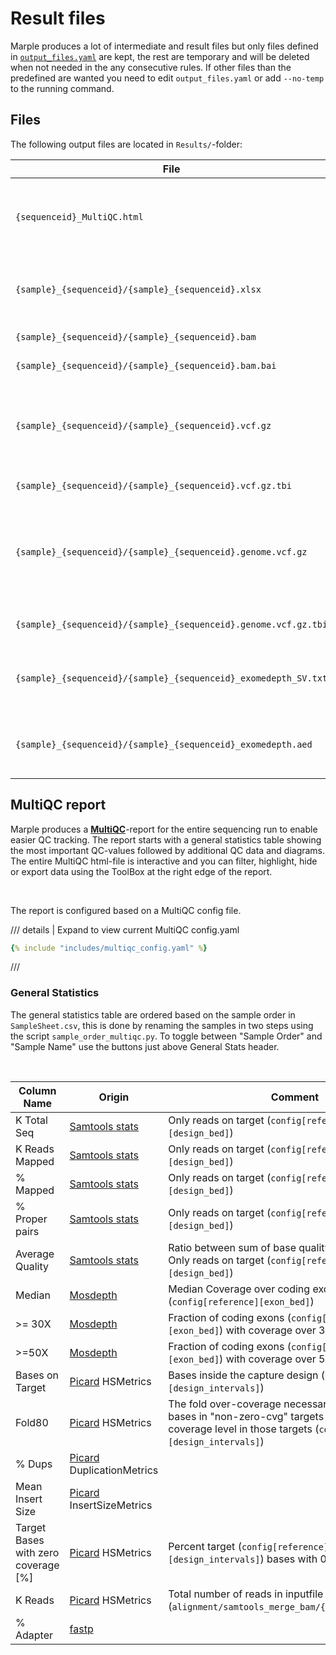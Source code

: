 # Result files
Marple produces a lot of intermediate and result files but only files defined in [`output_files.yaml`](https://github.com/clinical-genomics-uppsala/marple_rd_tc/blob/develop/config/output_files.yaml) are kept, the rest are temporary and will be deleted when not needed in the any consecutive rules. If other files than the predefined are wanted you need to edit `output_files.yaml` or add `--no-temp` to the running command.

## Files
The following output files are located in `Results/`-folder:

| File | Format |Description |
|---|---|---|
| `{sequenceid}_MultiQC.html` | html | Aggregated QC values for entire sequence run, open in browser |
|`{sample}_{sequenceid}/{sample}_{sequenceid}.xlsx`| xlsx | Excel file with QC stats (primarily coverage) for each sample|
|`{sample}_{sequenceid}/{sample}_{sequenceid}.bam`| bam | Deduplicated alignment file |
|`{sample}_{sequenceid}/{sample}_{sequenceid}.bam.bai`| bai | Index for alignment file|
|`{sample}_{sequenceid}/{sample}_{sequenceid}.vcf.gz`| vcf.gz | Compressed VCF-file decomposed, normalized and annotated with vep |
|`{sample}_{sequenceid}/{sample}_{sequenceid}.vcf.gz.tbi`| tbi | Index for variant file |
|`{sample}_{sequenceid}/{sample}_{sequenceid}.genome.vcf.gz`| genome.vcf.gz | Compressed VCF-file for all positions in the design, not decomposed nor normalized |
|`{sample}_{sequenceid}/{sample}_{sequenceid}.genome.vcf.gz.tbi`| tbi | Index for genome VCF-file |
|`{sample}_{sequenceid}/{sample}_{sequenceid}_exomedepth_SV.txt`| txt | Nexus SV text file with structural variants from Exomedepth |
|`{sample}_{sequenceid}/{sample}_{sequenceid}_exomedepth.aed`| aed | aed text file with structural variants from Exomedepth |


## MultiQC report
Marple produces a **[MultiQC](https://github.com/ewels/MultiQC)**-report for the entire sequencing run to enable easier QC tracking. The report starts with a general statistics table showing the most important QC-values followed by additional QC data and diagrams. The entire MultiQC html-file is interactive and you can filter, highlight, hide or export data using the ToolBox at the right edge of the report.

<br />

The report is configured based on a MultiQC config file. 

/// details | Expand to view current MultiQC config.yaml
```yaml
{% include "includes/multiqc_config.yaml" %}
```
///

### General Statistics
The general statistics table are ordered based on the sample order in `SampleSheet.csv`, this is done by renaming the samples in two steps using the script `sample_order_multiqc.py`. To toggle between "Sample Order" and "Sample Name" use the buttons just above General Stats header.

<br />

| Column Name | Origin | Comment | 
| --- | --- | --- |
| K Total Seq | [Samtools stats](http://www.htslib.org/doc/samtools-stats.html) | Only reads on target (`config[reference][design_bed]`) |
| K Reads Mapped| [Samtools stats](http://www.htslib.org/doc/samtools-stats.html) | Only reads on target (`config[reference][design_bed]`) |
| % Mapped| [Samtools stats](http://www.htslib.org/doc/samtools-stats.html) | Only reads on target (`config[reference][design_bed]`) |
| % Proper pairs| [Samtools stats](http://www.htslib.org/doc/samtools-stats.html) | Only reads on target (`config[reference][design_bed]`) |
| Average Quality | [Samtools stats](http://www.htslib.org/doc/samtools-stats.html) | Ratio between sum of base quality over total length. Only reads on target (`config[reference][design_bed]`) |
| Median | [Mosdepth](https://github.com/brentp/mosdepth) | Median Coverage over coding exon in design (`config[reference][exon_bed]`) |
| >= 30X | [Mosdepth](https://github.com/brentp/mosdepth) | Fraction of coding exons (`config[reference][exon_bed]`) with coverage over 30x |
| >=50X |[Mosdepth](https://github.com/brentp/mosdepth) | Fraction of coding exons (`config[reference][exon_bed]`) with coverage over 50x |
| Bases on Target | [Picard](https://broadinstitute.github.io/picard/) HSMetrics | Bases inside the capture design (`config[reference][design_intervals]`) |
| Fold80 |[Picard](https://broadinstitute.github.io/picard/) HSMetrics | The fold over-coverage necessary to raise 80% of bases in "non-zero-cvg" targets to the mean coverage level in those targets (`config[reference][design_intervals]`) |
| % Dups | [Picard](https://broadinstitute.github.io/picard/) DuplicationMetrics |  |
| Mean Insert Size | [Picard](https://broadinstitute.github.io/picard/) InsertSizeMetrics |  |
| Target Bases with zero coverage [%] | [Picard](https://broadinstitute.github.io/picard/) HSMetrics | Percent target (`config[reference][design_intervals]`) bases with 0 coverage |
| K Reads | [Picard](https://broadinstitute.github.io/picard/) HSMetrics | Total number of reads in inputfile (`alignment/samtools_merge_bam/{sample}_{type}.bam`) |
| % Adapter | [fastp](https://github.com/OpenGene/fastp) | |
